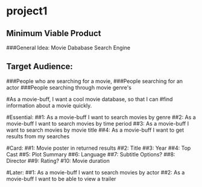 # project1
## Minimum Viable Product

###General Idea: Movie Dababase Search Engine

## Target Audience:
###People who are searching for a movie, 
###People searching for an actor
###People searching through movie genre's

#As a movie-buff, I want a cool movie database, so that I can
#find information about a movie quickly.

#Essential:
##1: As a movie-buff I want to search movies by genre
##2: As a movie-buff I want to search movies by time period
##3: As a movie-buff I want to search movies by movie title
##4: As a movie-buff I want to get results from my searches

#Card:
##1: Movie poster in returned results
##2: Title
##3: Year
##4: Top Cast
##5: Plot Summary
##6: Language
##7: Subtitle Options?
##8: Director
##9: Rating?
#10: Movie duration


#Later: 
##1: As a movie-buff I want to search movies by actor
##2: As a movie-buff I want to be able to view a trailer 

